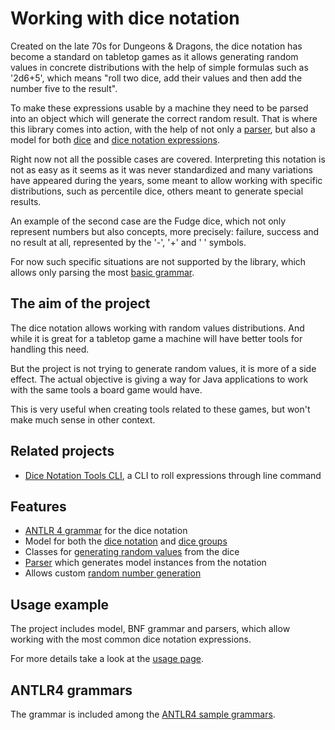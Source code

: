 # Working with dice notation

Created on the late 70s for Dungeons & Dragons, the dice notation has become a standard on tabletop games as it allows generating random values in concrete distributions with the help of simple formulas such as '2d6+5', which means "roll two dice, add their values and then add the number five to the result".

To make these expressions usable by a machine they need to be parsed into an object which will generate the correct random result. That is where this library comes into action, with the help of not only a [parser][parser], but also a model for both [dice][dice] and [dice notation expressions][notation].

Right now not all the possible cases are covered. Interpreting this notation is not as easy as it seems as it was never standardized and many variations have appeared during the years, some meant to allow working with specific distributions, such as percentile dice, others meant to generate special results.

An example of the second case are the Fudge dice, which not only represent numbers but also concepts, more precisely: failure, success and no result at all, represented by the '-', '+' and ' ' symbols.

For now such specific situations are not supported by the library, which allows only parsing the most [basic grammar][grammar].

## The aim of the project

The dice notation allows working with random values distributions. And while it is great for a tabletop game a machine will have better tools for handling this need.

But the project is not trying to generate random values, it is more of a side effect. The actual objective is giving a way for Java applications to work with the same tools a board game would have.

This is very useful when creating tools related to these games, but won't make much sense in other context.

## Related projects

- [Dice Notation Tools CLI][dice-notation-java-cli], a CLI to roll expressions through line command

## Features

- [ANTLR 4 grammar][grammar] for the dice notation
- Model for both the [dice notation][notation] and [dice groups][dice]
- Classes for [generating random values][dice] from the dice
- [Parser][parser] which generates model instances from the notation
- Allows custom [random number generation][number_generator]

## Usage example

The project includes model, BNF grammar and parsers, which allow working with the most common dice notation expressions.

For more details take a look at the [usage page][usage].

## ANTLR4 grammars

The grammar is included among the [ANTLR4 sample grammars][antrl-grammars].

[antrl-grammars]: https://github.com/antlr/grammars-v4

[grammar]: ./grammar.html
[usage]: ./usage.html

[dice]: ./dice.html
[notation]: ./notation.html
[parser]: ./parser.html

[number_generator]: ./apidocs/com/bernardomg/tabletop/dice/roller/random/NumberGenerator.html

[dice-notation-java-cli]: https://github.com/Bernardo-MG/dice-notation-java-cli
